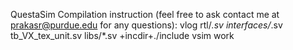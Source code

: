 QuestaSim Compilation instruction (feel free to ask contact me at prakasr@purdue.edu for any questions): 
vlog rtl/*.sv interfaces/*.sv tb_VX_tex_unit.sv libs/*.sv +incdir+./include
vsim work


